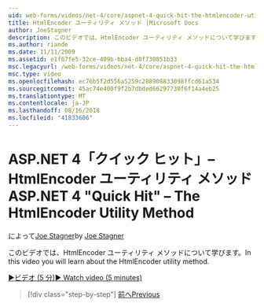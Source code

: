 ```yaml
---
uid: web-forms/videos/net-4/core/aspnet-4-quick-hit-the-htmlencoder-utility-method
title: HtmlEncoder ユーティリティ メソッド |Microsoft Docs
author: JoeStagner
description: このビデオでは、HtmlEncoder ユーティリティ メソッドについて学びます。
ms.author: riande
ms.date: 11/11/2009
ms.assetid: e1f67fe5-32ce-409b-bba4-d8f730851b33
msc.legacyurl: /web-forms/videos/net-4/core/aspnet-4-quick-hit-the-htmlencoder-utility-method
msc.type: video
ms.openlocfilehash: ec76b5f2d556a5259c288908833098ffcd61a534
ms.sourcegitcommit: 45ac74e400f9f2b7dbded66297730f6f14a4eb25
ms.translationtype: MT
ms.contentlocale: ja-JP
ms.lasthandoff: 08/16/2018
ms.locfileid: "41833606"
---
```

<a name="aspnet-4-quick-hit--the-htmlencoder-utility-method"></a><span data-ttu-id="1bacd-103">ASP.NET 4「クイック ヒット」– HtmlEncoder ユーティリティ メソッド</span><span class="sxs-lookup"><span data-stu-id="1bacd-103">ASP.NET 4 "Quick Hit" – The HtmlEncoder Utility Method</span></span>
====================
<span data-ttu-id="1bacd-104">によって[Joe Stagner](https://github.com/JoeStagner)</span><span class="sxs-lookup"><span data-stu-id="1bacd-104">by [Joe Stagner](https://github.com/JoeStagner)</span></span>

<span data-ttu-id="1bacd-105">このビデオでは、HtmlEncoder ユーティリティ メソッドについて学びます。</span><span class="sxs-lookup"><span data-stu-id="1bacd-105">In this video you will learn about the HtmlEncoder utility method.</span></span>

[<span data-ttu-id="1bacd-106">&#9654;ビデオ (5 分)</span><span class="sxs-lookup"><span data-stu-id="1bacd-106">&#9654; Watch video (5 minutes)</span></span>](https://channel9.msdn.com/Blogs/ASP-NET-Site-Videos/aspnet-4-quick-hit-the-htmlencoder-utility-method)

> [!div class="step-by-step"]
> [<span data-ttu-id="1bacd-107">前へ</span><span class="sxs-lookup"><span data-stu-id="1bacd-107">Previous</span></span>](aspnet-4-quick-hit-predictable-client-ids.md)

